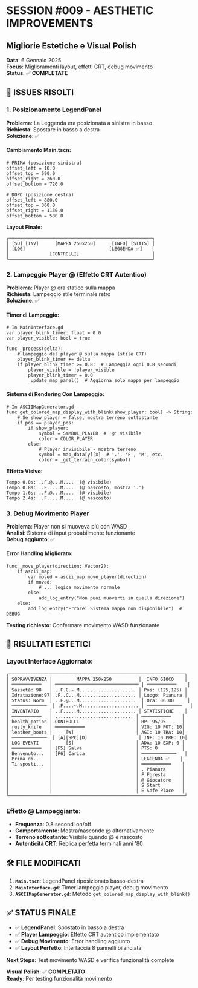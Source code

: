 # SESSION #009 - AESTHETIC IMPROVEMENTS
## Migliorie Estetiche e Visual Polish

**Data**: 6 Gennaio 2025  
**Focus**: Miglioramenti layout, effetti CRT, debug movimento  
**Status**: ✅ **COMPLETATE**

## 🎯 **ISSUES RISOLTI**

### **1. Posizionamento LegendPanel**
**Problema**: La Leggenda era posizionata a sinistra in basso  
**Richiesta**: Spostare in basso a destra  
**Soluzione**: ✅

#### **Cambiamento Main.tscn**:
```gdscript
# PRIMA (posizione sinistra)
offset_left = 10.0
offset_top = 590.0
offset_right = 260.0
offset_bottom = 720.0

# DOPO (posizione destra)
offset_left = 880.0
offset_top = 360.0
offset_right = 1130.0
offset_bottom = 580.0
```

**Layout Finale**:
```
┌─────────────────────────────────────────────────────┐
│ [SU] [INV]      [MAPPA 250x250]      [INFO] [STATS] │
│ [LOG]                               [LEGGENDA ✅]   │
│               [CONTROLLI]                           │
└─────────────────────────────────────────────────────┘
```

### **2. Lampeggio Player @ (Effetto CRT Autentico)**
**Problema**: Player @ era statico sulla mappa  
**Richiesta**: Lampeggio stile terminale retrò  
**Soluzione**: ✅

#### **Timer di Lampeggio**:
```gdscript
# In MainInterface.gd
var player_blink_timer: float = 0.0
var player_visible: bool = true

func _process(delta):
    # Lampeggio del player @ sulla mappa (stile CRT)
    player_blink_timer += delta
    if player_blink_timer >= 0.8:  # Lampeggia ogni 0.8 secondi
        player_visible = !player_visible
        player_blink_timer = 0.0
        _update_map_panel()  # Aggiorna solo mappa per lampeggio
```

#### **Sistema di Rendering Con Lampeggio**:
```gdscript
# In ASCIIMapGenerator.gd
func get_colored_map_display_with_blink(show_player: bool) -> String:
    # Se show_player = false, mostra terreno sottostante
    if pos == player_pos:
        if show_player:
            symbol = SYMBOL_PLAYER  # '@' visibile
            color = COLOR_PLAYER
        else:
            # Player invisibile - mostra terreno
            symbol = map_data[y][x]  # '.', 'F', 'M', etc.
            color = _get_terrain_color(symbol)
```

**Effetto Visivo**:
```
Tempo 0.0s: ..F.@...M....  (@ visibile)
Tempo 0.8s: ..F.....M....  (@ nascosto, mostra '.')
Tempo 1.6s: ..F.@...M....  (@ visibile)
Tempo 2.4s: ..F.....M....  (@ nascosto)
```

### **3. Debug Movimento Player**
**Problema**: Player non si muoveva più con WASD  
**Analisi**: Sistema di input probabilmente funzionante  
**Debug aggiunto**: ✅

#### **Error Handling Migliorato**:
```gdscript
func _move_player(direction: Vector2):
    if ascii_map:
        var moved = ascii_map.move_player(direction)
        if moved:
            # ... logica movimento normale
        else:
            add_log_entry("Non puoi muoverti in quella direzione")
    else:
        add_log_entry("Errore: Sistema mappa non disponibile")  # DEBUG
```

**Testing richiesto**: Confermare movimento WASD funzionante

## 🎨 **RISULTATI ESTETICI**

### **Layout Interface Aggiornato**:
```
┌─────────────────────────────────────────────────────────────────┐
│ SOPRAVVIVENZA │         MAPPA 250x250          │  INFO GIOCO    │
│ ═══════════   │ ═══════════════════════════════ │ ═══════════    │
│ Sazietà: 98   │ ..F.C.~.M..................... │ Pos: (125,125) │
│ Idratazione:97│ .F..C...M..................... │ Luogo: Pianura │
│ Status: Norm  │ ..F.@...M.....................  │ Ora: 06:00     │
│ ─────────────  │ .F....~.M..................... │ ─────────────   │
│ INVENTARIO    │ ..F.....M..................... │ STATISTICHE    │
│ ═══════════   │ ............................. │ ═══════════    │
│ health_potion │ CONTROLLI                     │ HP: 95/95      │
│ rusty_knife   │ ═══════════                   │ VIG: 10 POT: 10│
│ leather_boots │     [W]                       │ AGI: 10 TRA: 10│
│ ─────────────  │ [A][SPC][D]                   │ INF: 10 PRE: 10│
│ LOG EVENTI    │     [S]                       │ ADA: 10 EXP: 0 │
│ ═══════════   │ [F5] Salva                    │ PTS: 0         │
│ Benvenuto...  │ [F6] Carica                   │ ─────────────   │
│ Prima di...   │                               │ LEGGENDA ✅    │
│ Ti sposti...  │                               │ ═══════════    │
│               │                               │ . Pianura      │
│               │                               │ F Foresta      │
│               │                               │ @ Giocatore    │
│               │                               │ S Start        │
│               │                               │ E Safe Place   │
└─────────────────────────────────────────────────────────────────┘
```

### **Effetto @ Lampeggiante**:
- **Frequenza**: 0.8 secondi on/off
- **Comportamento**: Mostra/nasconde @ alternativamente
- **Terreno sottostante**: Visibile quando @ è nascosto  
- **Autenticità CRT**: Replica perfetta terminali anni '80

## 🛠️ **FILE MODIFICATI**

1. **`Main.tscn`**: LegendPanel riposizionato basso-destra
2. **`MainInterface.gd`**: Timer lampeggio player, debug movimento  
3. **`ASCIIMapGenerator.gd`**: Metodo `get_colored_map_display_with_blink()`

## ✅ **STATUS FINALE**

- ✅ **LegendPanel**: Spostato in basso a destra
- ✅ **Player Lampeggio**: Effetto CRT autentico implementato
- ✅ **Debug Movimento**: Error handling aggiunto  
- ✅ **Layout Perfetto**: Interfaccia 8 pannelli bilanciata

**Next Steps**: Test movimento WASD e verifica funzionalità complete

**Visual Polish**: ✅ **COMPLETATO**  
**Ready**: Per testing funzionalità movimento 